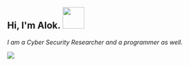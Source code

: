 <h2> Hi, I'm Alok. <img src="https://media.giphy.com/media/L30G21BF3UyTm/giphy.gif" width="50"></h2>

*I am a Cyber Security Researcher and a programmer as well.*

![](https://komarev.com/ghpvc/?username=alokbatham)

<!--
**alokbatham/alokbatham** is a ✨ _special_ ✨ repository because its `README.md` (this file) appears on your GitHub profile.

Here are some ideas to get you started:

- 🔭 I’m currently working on ...
- 🌱 I’m currently learning ...
- 👯 I’m looking to collaborate on ...
- 🤔 I’m looking for help with ...
- 💬 Ask me about ...
- 📫 How to reach me: ...
- 😄 Pronouns: ...
- ⚡ Fun fact: ...
-->
